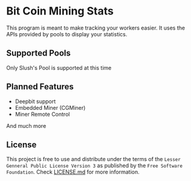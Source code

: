 Bit Coin Mining Stats
=====================
This program is meant to make tracking your workers easier.
It uses the APIs provided by pools to display your statistics.

Supported Pools
---------------
Only Slush's Pool is supported at this time

Planned Features
----------------

- Deepbit support
- Embedded Miner (CGMiner)
- Miner Remote Control

And much more

License
-------
This project is free to use and distribute under the terms of the `Lesser Genneral Public License Version 3` as published by the `Free Software Foundation`.
Check [LICENSE.md](LICENSE.md) for more information.
